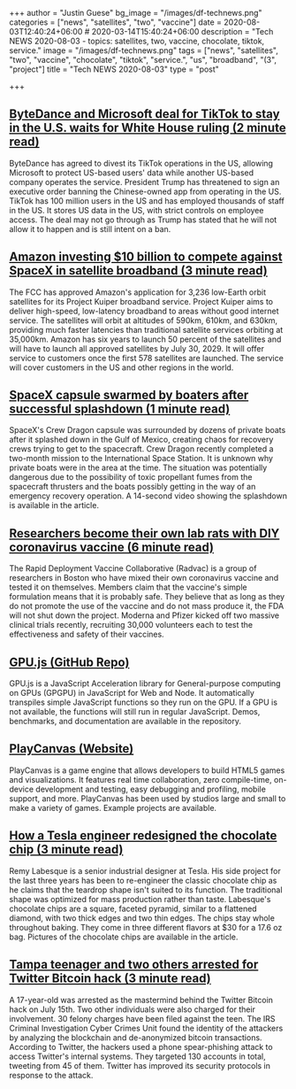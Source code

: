 +++
author = "Justin Guese"
bg_image = "/images/df-technews.png"
categories = ["news", "satellites", "two", "vaccine"]
date = 2020-08-03T12:40:24+06:00 # 2020-03-14T15:40:24+06:00
description = "Tech NEWS 2020-08-03 - topics: satellites, two, vaccine, chocolate, tiktok, service."
image = "/images/df-technews.png"
tags = ["news", "satellites", "two", "vaccine", "chocolate", "tiktok", "service.", "us", "broadband", "(3", "project"]
title = "Tech NEWS 2020-08-03"
type = "post"

+++

## [ByteDance and Microsoft deal for TikTok to stay in the U.S. waits for White House ruling (2 minute read)](https://techcrunch.com/2020/08/01/bytedance-and-microsoft-offer-a-deal-to-allow-tiktok-to-remain-in-the-u-s-per-report//1/01000173b3cc2e0c-5f79696c-16b7-4696-b87d-6de20ceccb52-000000/CZRZtY4lc1wsznlXqgtSsQ1BPLuMrRf9DE14OYZdz_Q=152)

ByteDance has agreed to divest its TikTok operations in the US, allowing Microsoft to protect US-based users' data while another US-based company operates the service. President Trump has threatened to sign an executive order banning the Chinese-owned app from operating in the US. TikTok has 100 million users in the US and has employed thousands of staff in the US. It stores US data in the US, with strict controls on employee access. The deal may not go through as Trump has stated that he will not allow it to happen and is still intent on a ban.

## [Amazon investing $10 billion to compete against SpaceX in satellite broadband (3 minute read)](https://arstechnica.com/information-technology/2020/07/amazon-gets-fcc-approval-to-launch-3236-low-earth-broadband-satellites//1/01000173b3cc2e0c-5f79696c-16b7-4696-b87d-6de20ceccb52-000000/UWyZebE_UBLh5bzNAq5k7Qjrdb-mgN2PUMyGoj3Nk20=152)

The FCC has approved Amazon's application for 3,236 low-Earth orbit satellites for its Project Kuiper broadband service. Project Kuiper aims to deliver high-speed, low-latency broadband to areas without good internet service. The satellites will orbit at altitudes of 590km, 610km, and 630km, providing much faster latencies than traditional satellite services orbiting at 35,000km. Amazon has six years to launch 50 percent of the satellites and will have to launch all approved satellites by July 30, 2029. It will offer service to customers once the first 578 satellites are launched. The service will cover customers in the US and other regions in the world.

## [SpaceX capsule swarmed by boaters after successful splashdown (1 minute read)](https://www.theverge.com/2020/8/2/21351811/spacex-capsule-boaters-splashdown-boats/1/01000173b3cc2e0c-5f79696c-16b7-4696-b87d-6de20ceccb52-000000/wyec8hwaTnDDw0DW40pUvWvtMQOHsA-7VphhQd4MoBQ=152)

SpaceX's Crew Dragon capsule was surrounded by dozens of private boats after it splashed down in the Gulf of Mexico, creating chaos for recovery crews trying to get to the spacecraft. Crew Dragon recently completed a two-month mission to the International Space Station. It is unknown why private boats were in the area at the time. The situation was potentially dangerous due to the possibility of toxic propellant fumes from the spacecraft thrusters and the boats possibly getting in the way of an emergency recovery operation. A 14-second video showing the splashdown is available in the article.

## [Researchers become their own lab rats with DIY coronavirus vaccine (6 minute read)](https://www.theverge.com/2020/8/1/21347078/researchers-self-experiment-diy-coronavirus-vaccine-antivirus/1/01000173b3cc2e0c-5f79696c-16b7-4696-b87d-6de20ceccb52-000000/C1f4G8MpMd0unZyhK-FLW0a5vQ7xgqd9u9OyMEQfmTg=152)

The Rapid Deployment Vaccine Collaborative (Radvac) is a group of researchers in Boston who have mixed their own coronavirus vaccine and tested it on themselves. Members claim that the vaccine's simple formulation means that it is probably safe. They believe that as long as they do not promote the use of the vaccine and do not mass produce it, the FDA will not shut down the project. Moderna and Pfizer kicked off two massive clinical trials recently, recruiting 30,000 volunteers each to test the effectiveness and safety of their vaccines.

## [GPU.js (GitHub Repo)](https://github.com/gpujs/gpu.js/1/01000173b3cc2e0c-5f79696c-16b7-4696-b87d-6de20ceccb52-000000/HzpkV78ZEhKzOj0KRlE7SG3gECVxLVnRTXE1j3WtQdQ=152)

GPU.js is a JavaScript Acceleration library for General-purpose computing on GPUs (GPGPU) in JavaScript for Web and Node. It automatically transpiles simple JavaScript functions so they run on the GPU. If a GPU is not available, the functions will still run in regular JavaScript. Demos, benchmarks, and documentation are available in the repository.

## [PlayCanvas (Website)](https://playcanvas.com//1/01000173b3cc2e0c-5f79696c-16b7-4696-b87d-6de20ceccb52-000000/LlbUm6dB3965k2YbAhh_2o7F04rwO7L7NAP5wgHHHNc=152)

PlayCanvas is a game engine that allows developers to build HTML5 games and visualizations. It features real time collaboration, zero compile-time, on-device development and testing, easy debugging and profiling, mobile support, and more. PlayCanvas has been used by studios large and small to make a variety of games. Example projects are available.

## [How a Tesla engineer redesigned the chocolate chip (3 minute read)](https://www.dallasnews.com/business/2020/08/01/how-a-tesla-engineer-redesigned-the-chocolate-chip//1/01000173b3cc2e0c-5f79696c-16b7-4696-b87d-6de20ceccb52-000000/avrLxRwbnL1PmMj_r-cMKLwzfhyKiaWORtbQHEPemeQ=152)

Remy Labesque is a senior industrial designer at Tesla. His side project for the last three years has been to re-engineer the classic chocolate chip as he claims that the teardrop shape isn't suited to its function. The traditional shape was optimized for mass production rather than taste. Labesque's chocolate chips are a square, faceted pyramid, similar to a flattened diamond, with two thick edges and two thin edges. The chips stay whole throughout baking. They come in three different flavors at $30 for a 17.6 oz bag. Pictures of the chocolate chips are available in the article.

## [Tampa teenager and two others arrested for Twitter Bitcoin hack (3 minute read)](https://www.engadget.com/teenager-arrested-twitter-bitcoin-hack-183302700.html/1/01000173b3cc2e0c-5f79696c-16b7-4696-b87d-6de20ceccb52-000000/ojQ6YBO9IUf9YfpnI0DghwjkyitEK0XCcUuGNmNfY5U=152)

A 17-year-old was arrested as the mastermind behind the Twitter Bitcoin hack on July 15th. Two other individuals were also charged for their involvement. 30 felony charges have been filed against the teen. The IRS Criminal Investigation Cyber Crimes Unit found the identity of the attackers by analyzing the blockchain and de-anonymized bitcoin transactions. According to Twitter, the hackers used a phone spear-phishing attack to access Twitter's internal systems. They targeted 130 accounts in total, tweeting from 45 of them. Twitter has improved its security protocols in response to the attack.

